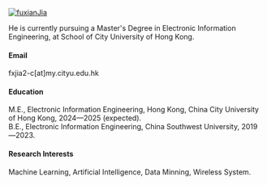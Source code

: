 

[![fuxianJia](https://github.com/JiaFxian)](https://github.com/JiaFxian)

He is currently pursuing a Master's Degree in Electronic Information Engineering, at School of City University of Hong Kong.

#### Email
fxjia2-c[at]my.cityu.edu.hk

#### Education
M.E., Electronic Information Engineering, Hong Kong, China City University of Hong Kong, 2024—2025 (expected).\
B.E., Electronic Information Engineering, China Southwest University, 2019—2023.

#### Research Interests
Machine Learning, Artificial Intelligence, Data Minning, Wireless System.